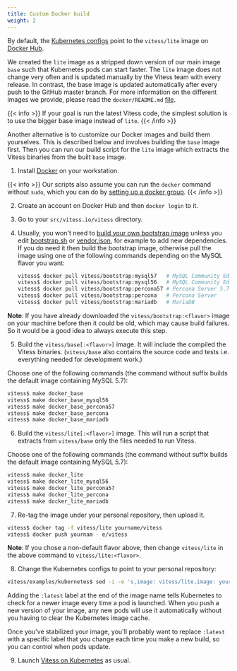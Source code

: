 ```yaml
---
title: Custom Docker build
weight: 2
---
```


By default, the [Kubernetes configs](https://github.com/vitessio/vitess/tree/master/examples/kubernetes) point to the `vitess/lite` image on [Docker Hub](https://hub.docker.com/u/vitess/).

We created the `lite` image as a stripped down version of our main image `base` such that Kubernetes pods can start faster. The `lite` image does not change very often and is updated manually by the Vitess team with every release. In contrast, the base image is updated automatically after every push to the GitHub master branch. For more information on the different images we provide, please read the `docker/README.md` [file](https://github.com/vitessio/vitess/tree/master/docker).

{{< info >}}
If your goal is run the latest Vitess code, the simplest solution is to use the bigger base image instead of `lite`.
{{< /info >}}

Another alternative is to customize our Docker images and build them yourselves. This is described below and involves building the `base` image first. Then you can run our build script for the `lite` image which extracts the Vitess binaries from the built `base` image.

1. Install [Docker](https://www.docker.com/) on your workstation.

{{< info >}}
Our scripts also assume you can run the `docker` command without `sudo`, which you can do by [setting up a docker group](https://docs.docker.com/engine/installation/linux/ubuntulinux/#create-a-docker-group).
{{< /info >}}

2. Create an account on Docker Hub and then `docker login` to it.

3. Go to your `src/vitess.io/vitess` directory.

4. Usually, you won't need to [build your own bootstrap image](https://github.com/vitessio/vitess/blob/master/docker/bootstrap/README.md) unless you edit [bootstrap.sh](https://github.com/vitessio/vitess/blob/master/bootstrap.sh) or [vendor.json](https://github.com/vitessio/vitess/blob/master/vendor/vendor.json), for example to add new dependencies. If you do need it then build the bootstrap image, otherwise pull the image using one of the following commands depending on the MySQL flavor you want:

    ``` sh
    vitess$ docker pull vitess/bootstrap:mysql57   # MySQL Community Edition 5.7
    vitess$ docker pull vitess/bootstrap:mysql56   # MySQL Community Edition 5.6
    vitess$ docker pull vitess/bootstrap:percona57 # Percona Server 5.7
    vitess$ docker pull vitess/bootstrap:percona   # Percona Server
    vitess$ docker pull vitess/bootstrap:mariadb   # MariaDB
    ```

**Note**: If you have already downloaded the `vitess/bootstrap:<flavor>` image on your machine before then it could be old, which may cause build failures. So it would be a good idea to always execute this step.

5. Build the `vitess/base[:<flavor>]` image. It will include the compiled the Vitess binaries. (`vitess/base` also contains the source code and tests i.e. everything needed for development work.)

Choose one of the following commands (the command without suffix builds the default image containing MySQL 5.7):

``` sh
vitess$ make docker_base
vitess$ make docker_base_mysql56
vitess$ make docker_base_percona57
vitess$ make docker_base_percona
vitess$ make docker_base_mariadb
```

6. Build the `vitess/lite[:<flavor>]` image. This will run a script that extracts from `vitess/base` only the files needed to run Vitess.

Choose one of the following commands (the command without suffix builds the default image containing MySQL 5.7):

``` sh
vitess$ make docker_lite
vitess$ make docker_lite_mysql56
vitess$ make docker_lite_percona57
vitess$ make docker_lite_percona
vitess$ make docker_lite_mariadb
```

7. Re-tag the image under your personal repository, then upload it.

``` sh
vitess$ docker tag -f vitess/lite yourname/vitess
vitess$ docker push yournam - e/vitess
```

**Note**: If you chose a non-default flavor above, then change `vitess/lite` in the above command to `vitess/lite:<flavor>`.

8. Change the Kubernetes configs to point to your personal repository:

``` sh
vitess/examples/kubernetes$ sed -i -e 's,image: vitess/lite,image: yourname/vitess:latest,' *.yaml
```

Adding the `:latest` label at the end of the image name tells Kubernetes to check for a newer image every time a pod is launched. When you push a new version of your image, any new pods will use it automatically without you having to clear the Kubernetes image cache.

Once you've stabilized your image, you'll probably want to replace `:latest` with a specific label that you change each time you make a new build, so you can control when pods update.

9. Launch [Vitess on Kubernetes](https://vitess.io/getting-started/ ) as usual.
